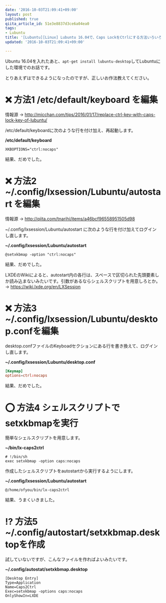 ```yaml
---
date: '2016-10-03T21:09:41+09:00'
layout: post
published: true
qiita_article_id: 51e3e8837d3ce6a04ea0
tags:
- Lubuntu
title: '[Lubuntu][Linux] Lubuntu 16.04で、Caps LockをCtrlにする方法いろいろ'
updated: '2016-10-03T21:09:41+09:00'

---
```

Ubuntu 16.04を入れたあと、`apt-get install lubuntu-desktop`してLubuntuにした環境でのお話です。  
  
とりあえずはできるようになったのですが、正しいお作法教えてください。  
  
  
# :x: 方法1 /etc/default/keyboard を編集  
  
情報源 → http://micchan.com/tips/2016/01/17/replace-ctrl-key-with-caps-lock-key-of-lubuntu/  
  
/etc/default/keyboardに次のような行を付け加え、再起動します。  
  
**/etc/default/keyboard**  
```text:/etc/default/keyboard
XKBOPTIONS="ctrl:nocaps"
```  
  
結果、だめでした。  
  
# :x: 方法2 ~/.config/lxsession/Lubuntu/autostart を編集  
  
情報源 → http://qiita.com/tnarihi/items/a46bcf96558951505d98  
  
~/.config/lxsession/Lubuntu/autostart に次のような行を付け加えてログインし直します。  
  
**~/.config/lxsession/Lubuntu/autostart**  
```text:~/.config/lxsession/Lubuntu/autostart
@setxkbmap -option "ctrl:nocaps"
```  
  
結果、だめでした。  
  
LXDEのWikiによると、autostart内の各行は、スペースで区切られた先頭要素しか読み込まないみたいです。引数があるならシェルスクリプトを用意しろとか。 → https://wiki.lxde.org/en/LXSession  
  
# :x: 方法3 ~/.config/lxsession/Lubuntu/desktop.confを編集  
  
desktop.confファイルのKeyboadセクションにある行を書き換えて、ログインし直します。  
  
**~/.config/lxsession/Lubuntu/desktop.conf**  
```text:~/.config/lxsession/Lubuntu/desktop.conf
[Keymap]
options=ctrl:nocaps
```  
  
結果、だめでした。  
  
# :o: 方法4 シェルスクリプトでsetxkbmapを実行  
  
簡単なシェルスクリプトを用意します。  
  
**~/bin/lx-caps2ctrl**  
```bash:~/bin/lx-caps2ctrl
# !/bin/sh
exec setxkbmap -option caps:nocaps
```  
  
作成したシェルスクリプトをautostartから実行するようにします。  
  
**~/.config/lxsession/Lubuntu/autostart**  
```text:~/.config/lxsession/Lubuntu/autostart
@/home/ofyou/bin/lx-caps2ctrl
```  
  
結果、うまくいきました。  
  
# :interrobang: 方法5 ~/.config/autostart/setxkbmap.desktopを作成  
  
  
試していないですが、こんなファイルを作ればよいみたいです。  
  
**~/.config/autostat/setxkbmap.desktop**  
```text:~/.config/autostat/setxkbmap.desktop
[Desktop Entry]
Type=Application
Name=Caps2Ctrl
Exec=setxkbmap -options caps:nocaps
OnlyShowIn=LXDE
```  
  
  
  
